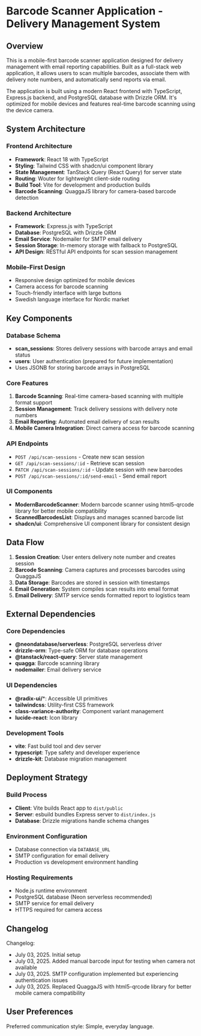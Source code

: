 # Barcode Scanner Application - Delivery Management System

## Overview

This is a mobile-first barcode scanner application designed for delivery management with email reporting capabilities. Built as a full-stack web application, it allows users to scan multiple barcodes, associate them with delivery note numbers, and automatically send reports via email.

The application is built using a modern React frontend with TypeScript, Express.js backend, and PostgreSQL database with Drizzle ORM. It's optimized for mobile devices and features real-time barcode scanning using the device camera.

## System Architecture

### Frontend Architecture
- **Framework**: React 18 with TypeScript
- **Styling**: Tailwind CSS with shadcn/ui component library
- **State Management**: TanStack Query (React Query) for server state
- **Routing**: Wouter for lightweight client-side routing
- **Build Tool**: Vite for development and production builds
- **Barcode Scanning**: QuaggaJS library for camera-based barcode detection

### Backend Architecture
- **Framework**: Express.js with TypeScript
- **Database**: PostgreSQL with Drizzle ORM
- **Email Service**: Nodemailer for SMTP email delivery
- **Session Storage**: In-memory storage with fallback to PostgreSQL
- **API Design**: RESTful API endpoints for scan session management

### Mobile-First Design
- Responsive design optimized for mobile devices
- Camera access for barcode scanning
- Touch-friendly interface with large buttons
- Swedish language interface for Nordic market

## Key Components

### Database Schema
- **scan_sessions**: Stores delivery sessions with barcode arrays and email status
- **users**: User authentication (prepared for future implementation)
- Uses JSONB for storing barcode arrays in PostgreSQL

### Core Features
1. **Barcode Scanning**: Real-time camera-based scanning with multiple format support
2. **Session Management**: Track delivery sessions with delivery note numbers
3. **Email Reporting**: Automated email delivery of scan results
4. **Mobile Camera Integration**: Direct camera access for barcode scanning

### API Endpoints
- `POST /api/scan-sessions` - Create new scan session
- `GET /api/scan-sessions/:id` - Retrieve scan session
- `PATCH /api/scan-sessions/:id` - Update session with new barcodes
- `POST /api/scan-sessions/:id/send-email` - Send email report

### UI Components
- **ModernBarcodeScanner**: Modern barcode scanner using html5-qrcode library for better mobile compatibility
- **ScannedBarcodesList**: Displays and manages scanned barcode list
- **shadcn/ui**: Comprehensive UI component library for consistent design

## Data Flow

1. **Session Creation**: User enters delivery note number and creates session
2. **Barcode Scanning**: Camera captures and processes barcodes using QuaggaJS
3. **Data Storage**: Barcodes are stored in session with timestamps
4. **Email Generation**: System compiles scan results into email format
5. **Email Delivery**: SMTP service sends formatted report to logistics team

## External Dependencies

### Core Dependencies
- **@neondatabase/serverless**: PostgreSQL serverless driver
- **drizzle-orm**: Type-safe ORM for database operations
- **@tanstack/react-query**: Server state management
- **quagga**: Barcode scanning library
- **nodemailer**: Email delivery service

### UI Dependencies
- **@radix-ui/***: Accessible UI primitives
- **tailwindcss**: Utility-first CSS framework
- **class-variance-authority**: Component variant management
- **lucide-react**: Icon library

### Development Tools
- **vite**: Fast build tool and dev server
- **typescript**: Type safety and developer experience
- **drizzle-kit**: Database migration management

## Deployment Strategy

### Build Process
- **Client**: Vite builds React app to `dist/public`
- **Server**: esbuild bundles Express server to `dist/index.js`
- **Database**: Drizzle migrations handle schema changes

### Environment Configuration
- Database connection via `DATABASE_URL`
- SMTP configuration for email delivery
- Production vs development environment handling

### Hosting Requirements
- Node.js runtime environment
- PostgreSQL database (Neon serverless recommended)
- SMTP service for email delivery
- HTTPS required for camera access

## Changelog

Changelog:
- July 03, 2025. Initial setup
- July 03, 2025. Added manual barcode input for testing when camera not available
- July 03, 2025. SMTP configuration implemented but experiencing authentication issues
- July 03, 2025. Replaced QuaggaJS with html5-qrcode library for better mobile camera compatibility

## User Preferences

Preferred communication style: Simple, everyday language.